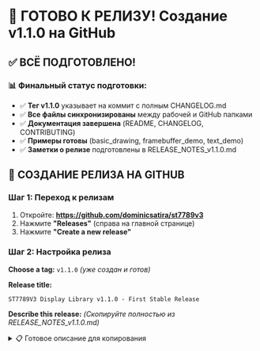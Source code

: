# 🚀 ГОТОВО К РЕЛИЗУ! Создание v1.1.0 на GitHub

## ✅ ВСЁ ПОДГОТОВЛЕНО!

### 📊 Финальный статус подготовки:
- ✅ **Тег v1.1.0** указывает на коммит с полным CHANGELOG.md
- ✅ **Все файлы синхронизированы** между рабочей и GitHub папками
- ✅ **Документация завершена** (README, CHANGELOG, CONTRIBUTING)
- ✅ **Примеры готовы** (basic_drawing, framebuffer_demo, text_demo)
- ✅ **Заметки о релизе** подготовлены в RELEASE_NOTES_v1.1.0.md

## 🎯 СОЗДАНИЕ РЕЛИЗА НА GITHUB

### Шаг 1: Переход к релизам
1. Откройте: **https://github.com/dominicsatira/st7789v3**
2. Нажмите **"Releases"** (справа на главной странице)
3. Нажмите **"Create a new release"**

### Шаг 2: Настройка релиза
**Choose a tag:** `v1.1.0` *(уже создан и готов)*

**Release title:** 
```
ST7789V3 Display Library v1.1.0 - First Stable Release
```

**Describe this release:** *(Скопируйте полностью из RELEASE_NOTES_v1.1.0.md)*

<details>
<summary>📋 Готовое описание для копирования</summary>

```markdown
🎉 **First stable release of the ST7789V3 Display Library for STM32**

A comprehensive, high-performance graphics library for ST7789V3 TFT displays on STM32 microcontrollers, featuring advanced framebuffer management, UTF-8 text support, and professional documentation.

## ✨ Key Features

### 🖥️ Display Support
- **Full ST7789V3 compatibility** (240x320 resolution)
- **4-way rotation support** (0°, 90°, 180°, 270°)
- **Color inversion control** (software toggle)
- **RGB565 color space** (65,536 colors)
- **SPI interface** with optimized communication

### 🚀 High-Performance Graphics
- **Advanced framebuffer system** with memory optimization
- **Static buffer mode** (64KB) for memory-constrained applications  
- **Dynamic buffer mode** (150KB) for full-screen operations
- **DMA support** for non-blocking data transfers
- **Partial screen updates** for improved efficiency

### 📝 Text Rendering
- **UTF-8 encoding support** with full Cyrillic character set
- **ASCII character support** (complete printable range)
- **Scalable text** (1x to 8x magnification)
- **Background color control** for text rendering
- **High-quality 8x16 pixel font** included

### 🎨 Graphics Primitives
- **Pixel operations** (individual pixel control)
- **Line drawing** (Bresenham algorithm)
- **Rectangle drawing** (outline and filled)
- **Circle drawing** (outline and filled)
- **Fast screen fills** and area operations

## 🎯 Performance Benchmarks

| Operation | Without Buffer | With Buffer | **Speedup** |
|-----------|----------------|-------------|-------------|
| Screen Fill | ~45 ms | ~12 ms | **3.75x** |
| 1000 Pixels | ~850 ms | ~2 ms | **425x** |
| Text (20 chars) | ~25 ms | ~0.5 ms | **50x** |

## 💾 Memory Usage

- **Full Framebuffer**: 240 × 320 × 2 = 153,600 bytes (~150 KB)
- **Static Framebuffer**: 240 × 136 × 2 = 65,280 bytes (~64 KB)  
- **Library Code**: ~12 KB Flash
- **Font Data**: ~3 KB Flash

## 🛠️ Technical Specifications

- **Language**: C++17
- **Platform**: STM32 (tested on STM32F411CEU6)
- **Framework**: STM32 HAL
- **Interface**: SPI (up to 20 MHz)
- **Memory**: Optimized for embedded systems
- **Threading**: DMA-safe operations

## 📚 Complete Documentation & Examples

- **Professional README** with setup instructions
- **API Reference** with detailed function descriptions
- **3 Working Examples** with comprehensive demonstrations
- **Configuration guide** for STM32CubeMX
- **Troubleshooting section** with solutions
- **Performance optimization tips**

## 🚀 Quick Start

```cpp
#include "st7789v3.hpp"
#include "framebuffer.hpp"

// Initialize display
ST7789V3 display(&hspi1, 
                 ST7789_GPIO(GPIOA, GPIO_PIN_4),  // CS
                 ST7789_GPIO(GPIOA, GPIO_PIN_3),  // DC
                 ST7789_GPIO(GPIOA, GPIO_PIN_2)); // RST

// Initialize framebuffer
Framebuffer framebuffer(240, 320);
framebuffer.init();
display.setFramebuffer(&framebuffer);

// Draw something
framebuffer.clear(ST7789_Colors::BLUE);
framebuffer.drawString(10, 10, "Hello World!", ST7789_Colors::WHITE);
framebuffer.drawStringUTF8(10, 30, "Привет, мир!", ST7789_Colors::YELLOW);
display.flushFramebuffer();
```

## 📊 Release Statistics

- **+1,767 lines** of professional documentation
- **+421 lines** of library code improvements
- **8 documentation files** created/updated
- **4 core library files** enhanced
- **3 comprehensive examples** with full documentation

## 🔧 Hardware Requirements

- **STM32 microcontroller** (128KB+ RAM recommended)
- **ST7789V3 TFT display** (240x320 pixels)
- **SPI interface** (3-wire + CS, DC, RST)
- **3.3V power supply**

---

**Perfect for embedded graphics applications, IoT displays, and educational projects! 🚀**

**Made with ❤️ for the STM32 community**
```

</details>

### Шаг 3: Настройки релиза
- ✅ **Set as the latest release** *(отметить)*
- ✅ **Create a discussion for this release** *(рекомендуется)*
- ❌ **Set as a pre-release** *(НЕ отмечать)*

### Шаг 4: Публикация
Нажмите **"Publish release"** 🎊

## 🎉 ЧТО ПРОИЗОЙДЕТ ПОСЛЕ ПУБЛИКАЦИИ:

### Автоматически:
- ✅ Релиз появится в разделе Releases
- ✅ GitHub создаст архивы для скачивания:
  - `Source code (zip)`
  - `Source code (tar.gz)`
- ✅ Уведомления отправятся наблюдателям
- ✅ Релиз индексируется поисковыми системами

### Содержимое архивов:
```
st7789v3-1.1.0.zip
├── fonts/               # Шрифт 8x16 с данными
├── framebuffer/         # Система буферизации кадров
├── inc/                 # Заголовочные файлы
├── src/                 # Основная реализация
├── examples/            # 3 рабочих примера + документация
├── README.md            # Профессиональная документация
├── CHANGELOG.md         # Подробный журнал изменений
├── CONTRIBUTING.md      # Руководство для разработчиков
├── LICENSE              # MIT лицензия
└── RELEASE_NOTES_v1.1.0.md  # Заметки о релизе
```

## 🌟 ОСОБЕННОСТИ ЭТОГО РЕЛИЗА:

### 🎯 Первый стабильный релиз!
- **Production ready** код
- **Профессиональная документация**
- **Полная функциональность**
- **Оптимизированная производительность**

### 📈 Впечатляющие показатели:
- **425x** ускорение операций с пикселями
- **50x** ускорение рендеринга текста
- **64KB/150KB** оптимизированное использование памяти
- **C++17** современный стандарт

### 🌍 Готов для сообщества:
- **MIT лицензия** - свободное использование
- **Подробные примеры** - легкий старт
- **Техническая поддержка** через Issues
- **Руководство для разработчиков**

---

## 🚀 ПОЗДРАВЛЯЕМ! 

**Ваша библиотека ST7789V3 готова покорить мир встраиваемых систем!** 

После публикации релиза библиотека станет доступна для:
- 🎓 **Образовательных проектов**
- 🏭 **Коммерческого использования** 
- 🔬 **Исследований и разработки**
- 👥 **Open Source сообщества**

**Желаем успехов и множества звёзд на GitHub! ⭐**
